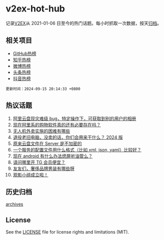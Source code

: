# v2ex-hot-hub

 记录[V2EX](https://www.v2ex.com/)从 2021-01-06 日至今的热门话题。每小时抓取一次数据，按天[归档](archives)。
 
 ## 相关项目

- [GitHub热榜](https://github.com/lonnyzhang423/github-hot-hub)
- [知乎热榜](https://github.com/lonnyzhang423/zhihu-hot-hub)
- [微博热榜](https://github.com/lonnyzhang423/weibo-hot-hub)
- [头条热榜](https://github.com/lonnyzhang423/toutiao-hot-hub)
- [抖音热榜](https://github.com/lonnyzhang423/douyin-hot-hub)


 `更新时间：2024-09-15 20:14:33 +0800`

## 热议话题

1. [阿里云盘现灾难级 bug，特定操作下，可获取到别的用户的相册](https://www.v2ex.com/t/1073087)
1. [现在阿里系的购物软件真的还有必要存在吗？](https://www.v2ex.com/t/1073167)
1. [无人机外卖实施的困难有哪些](https://www.v2ex.com/t/1073109)
1. [退役老旧电脑，没卖的话，你们会用来干什么？ 2024 版](https://www.v2ex.com/t/1073179)
1. [原来云盘文件在 Server 是不加密的](https://www.v2ex.com/t/1073207)
1. [一个服务的配置文件用什么格式（比如 xml, json, yaml）比较好？](https://www.v2ex.com/t/1073113)
1. [现在 android 有什么办法熄屏听油管么？](https://www.v2ex.com/t/1073188)
1. [请问哪里开 TG 会员便宜？](https://www.v2ex.com/t/1073161)
1. [友友们，奢侈品牌男装有哪些呀](https://www.v2ex.com/t/1073189)
1. [观影小组成立啦！](https://www.v2ex.com/t/1073154)

## 历史归档

[archives](archives)

## License

See the [LICENSE](LICENSE) file for license rights and limitations (MIT).

